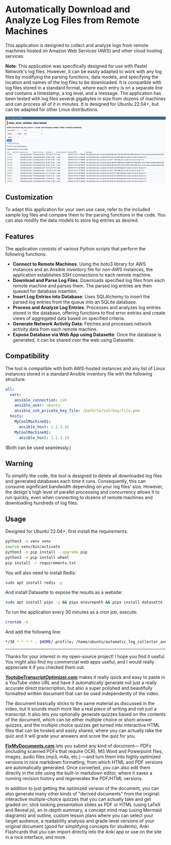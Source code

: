 # Automatically Download and Analyze Log Files from Remote Machines

This application is designed to collect and analyze logs from remote machines hosted on Amazon Web Services (AWS) and other cloud hosting services.

**Note**: This application was specifically designed for use with Pastel Network's log files. However, it can be easily adapted to work with any log files by modifying the parsing functions, data models, and specifying the location and names of the log files to be downloaded. It is compatible with log files stored in a standard format, where each entry is on a separate line and contains a timestamp, a log level, and a message. The application has been tested with log files several gigabytes in size from dozens of machines and can process all of it in minutes. It is designed for Ubuntu 22.04+, but can be adapted for other Linux distributions.

![Demo Screenshot:](https://raw.githubusercontent.com/Dicklesworthstone/automatic_log_collector_and_analyzer/main/demo_screenshot.png)

## Customization

To adapt this application for your own use case, refer to the included sample log files and compare them to the parsing functions in the code. You can also modify the data models to store log entries as desired.

## Features

The application consists of various Python scripts that perform the following functions:

* **Connect to Remote Machines**: Using the boto3 library for AWS instances and an Ansible inventory file for non-AWS instances, the application establishes SSH connections to each remote machine.
* **Download and Parse Log Files**: Downloads specified log files from each remote machine and parses them. The parsed log entries are then queued for database insertion.
* **Insert Log Entries into Database**: Uses SQLAlchemy to insert the parsed log entries from the queue into an SQLite database.
* **Process and Analyze Log Entries**: Processes and analyzes log entries stored in the database, offering functions to find error entries and create views of aggregated data based on specified criteria.
* **Generate Network Activity Data**: Fetches and processes network activity data from each remote machine.
* **Expose Database via Web App using Datasette**: Once the database is generated, it can be shared over the web using Datasette.

## Compatibility

The tool is compatible with both AWS-hosted instances and any list of Linux instances stored in a standard Ansible inventory file with the following structure:

```yaml
all:
  vars:
    ansible_connection: ssh
    ansible_user: ubuntu
    ansible_ssh_private_key_file: /path/to/ssh/key/file.pem
  hosts:
    MyCoolMachine01:
      ansible_host: 1.2.3.41
    MyCoolMachine02:
      ansible_host: 1.2.3.19
```

(Both can be used seamlessly.)

## Warning

To simplify the code, the tool is designed to delete all downloaded log files and generated databases each time it runs. Consequently, this can consume significant bandwidth depending on your log files' size. However, the design's high level of parallel processing and concurrency allows it to run quickly, even when connecting to dozens of remote machines and downloading hundreds of log files.

## Usage

Designed for Ubuntu 22.04+, first install the requirements:

```bash
python3 -m venv venv
source venv/bin/activate
python3 -m pip install --upgrade pip
python3 -m pip install wheel
pip install -r requirements.txt
```

You will also need to install Redis:

```bash
sudo apt install redis -y
```

And install Datasette to expose the results as a website:

```bash
sudo apt install pipx -y && pipx ensurepath && pipx install datasette
```

To run the application every 30 minutes as a cron job, execute:

```bash
crontab -e
```

And add the following line:

```bash
*/30 * * * * . $HOME/.profile; /home/ubuntu/automatic_log_collector_and_analyzer/venv/bin/python /home/ubuntu/automatic_log_collector_and_analyzer/automatic_log_collector_and_analyzer.py >> /home/ubuntu/automatic_log_collector_and_analyzer/log_$(date +\%Y-\%m-\%dT\%H_\%M_\%S).log 2>&1
```
---

Thanks for your interest in my open-source project! I hope you find it useful. You might also find my commercial web apps useful, and I would really appreciate it if you checked them out:

**[YoutubeTranscriptOptimizer.com](https://youtubetranscriptoptimizer.com)** makes it really quick and easy to paste in a YouTube video URL and have it automatically generate not just a really accurate direct transcription, but also a super polished and beautifully formatted written document that can be used independently of the video.

The document basically sticks to the same material as discussed in the video, but it sounds much more like a real piece of writing and not just a transcript. It also lets you optionally generate quizzes based on the contents of the document, which can be either multiple choice or short-answer quizzes, and the multiple choice quizzes get turned into interactive HTML files that can be hosted and easily shared, where you can actually take the quiz and it will grade your answers and score the quiz for you.

**[FixMyDocuments.com](https://fixmydocuments.com/)** lets you submit any kind of document— PDFs (including scanned PDFs that require OCR), MS Word and Powerpoint files, images, audio files (mp3, m4a, etc.) —and turn them into highly optimized versions in nice markdown formatting, from which HTML and PDF versions are automatically generated. Once converted, you can also edit them directly in the site using the built-in markdown editor, where it saves a running revision history and regenerates the PDF/HTML versions.

In addition to just getting the optimized version of the document, you can also generate many other kinds of "derived documents" from the original: interactive multiple-choice quizzes that you can actually take and get graded on; slick looking presentation slides as PDF or HTML (using LaTeX and Reveal.js), an in-depth summary, a concept mind map (using Mermaid diagrams) and outline, custom lesson plans where you can select your target audience, a readability analysis and grade-level versions of your original document (good for simplifying concepts for students), Anki Flashcards that you can import directly into the Anki app or use on the site in a nice interface, and more.
